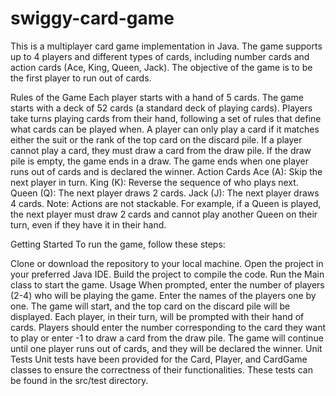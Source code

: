 # swiggy-card-game
This is a multiplayer card game implementation in Java. The game supports up to 4 players and different types of cards, including number cards and action cards (Ace, King, Queen, Jack). The objective of the game is to be the first player to run out of cards.

Rules of the Game
Each player starts with a hand of 5 cards.
The game starts with a deck of 52 cards (a standard deck of playing cards).
Players take turns playing cards from their hand, following a set of rules that define what cards can be played when.
A player can only play a card if it matches either the suit or the rank of the top card on the discard pile.
If a player cannot play a card, they must draw a card from the draw pile. If the draw pile is empty, the game ends in a draw.
The game ends when one player runs out of cards and is declared the winner.
Action Cards
Ace (A): Skip the next player in turn.
King (K): Reverse the sequence of who plays next.
Queen (Q): The next player draws 2 cards.
Jack (J): The next player draws 4 cards.
Note: Actions are not stackable. For example, if a Queen is played, the next player must draw 2 cards and cannot play another Queen on their turn, even if they have it in their hand.

Getting Started
To run the game, follow these steps:

Clone or download the repository to your local machine.
Open the project in your preferred Java IDE.
Build the project to compile the code.
Run the Main class to start the game.
Usage
When prompted, enter the number of players (2-4) who will be playing the game.
Enter the names of the players one by one.
The game will start, and the top card on the discard pile will be displayed.
Each player, in their turn, will be prompted with their hand of cards.
Players should enter the number corresponding to the card they want to play or enter -1 to draw a card from the draw pile.
The game will continue until one player runs out of cards, and they will be declared the winner.
Unit Tests
Unit tests have been provided for the Card, Player, and CardGame classes to ensure the correctness of their functionalities. These tests can be found in the src/test directory.
